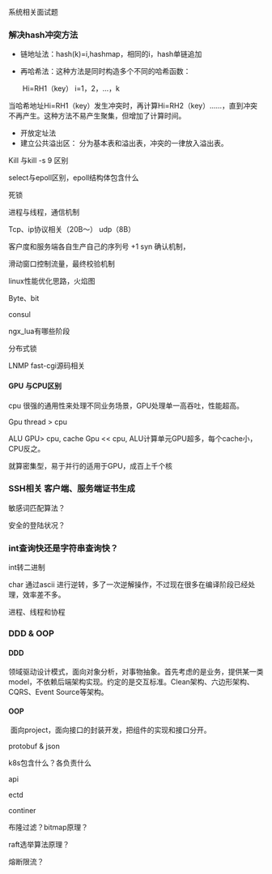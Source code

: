 系统相关面试题

### 解决hash冲突方法

* 链地址法：hash(k)=i,hashmap，相同的i，hash单链追加

* 再哈希法：这种方法是同时构造多个不同的哈希函数：

  ​                   Hi=RH1（key） i=1，2，…，k 

​                          当哈希地址Hi=RH1（key）发生冲突时，再计算Hi=RH2（key）……，直到冲突不再产生。这种方法不易产生聚集，但增加了计算时间。

* 开放定址法
* 建立公共溢出区： 分为基本表和溢出表，冲突的一律放入溢出表。

Kill 与kill -s 9 区别

select与epoll区别，epoll结构体包含什么

死锁

进程与线程，通信机制

Tcp、ip协议相关（20B～） udp（8B）

客户度和服务端各自生产自己的序列号 +1 syn 确认机制，

滑动窗口控制流量，最终校验机制





linux性能优化思路，火焰图

Byte、bit

consul

ngx_lua有哪些阶段

分布式锁

LNMP fast-cgi源码相关



#### GPU 与CPU区别

cpu 很强的通用性来处理不同业务场景，GPU处理单一高吞吐，性能超高。

Gpu thread > cpu

ALU GPU> cpu, cache Gpu << cpu,  ALU计算单元GPU超多，每个cache小，CPU反之。

就算密集型，易于并行的适用于GPU，成百上千个核



###  SSH相关 客户端、服务端证书生成



敏感词匹配算法？



安全的登陆状况？



### int查询快还是字符串查询快？

int转二进制

char 通过ascii 进行逆转，多了一次逆解操作，不过现在很多在编译阶段已经处理，效率差不多。



进程、线程和协程











### DDD & OOP 

####  DDD

​		 领域驱动设计模式，面向对象分析，对事物抽象。首先考虑的是业务，提供某一类model，不依赖后端架构实现。约定的是交互标准。Clean架构、六边形架构、CQRS、Event Source等架构。

#### OOP

​		面向project，面向接口的封装开发，把组件的实现和接口分开。



protobuf & json



k8s包含什么？各负责什么

api

ectd

continer

布隆过滤？bitmap原理？

raft选举算法原理？

熔断限流？